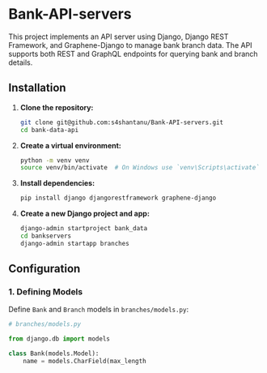 # Bank-API-servers

This project implements an API server using Django, Django REST Framework, and Graphene-Django to manage bank branch data. The API supports both REST and GraphQL endpoints for querying bank and branch details.

## Installation

1. **Clone the repository:**
    ```bash
    git clone git@github.com:s4shantanu/Bank-API-servers.git
    cd bank-data-api
    ```

2. **Create a virtual environment:**
    ```bash
    python -m venv venv
    source venv/bin/activate  # On Windows use `venv\Scripts\activate`
    ```

3. **Install dependencies:**
    ```bash
    pip install django djangorestframework graphene-django
    ```

4. **Create a new Django project and app:**
    ```bash
    django-admin startproject bank_data
    cd bankservers
    django-admin startapp branches
    ```

## Configuration

### 1. Defining Models

Define `Bank` and `Branch` models in `branches/models.py`:

```python
# branches/models.py

from django.db import models

class Bank(models.Model):
    name = models.CharField(max_length

